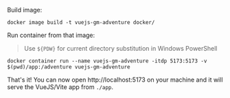 Build image:
```
docker image build -t vuejs-gm-adventure docker/
```


Run container from that image:

> Use `${PDW}` for current directory substitution in Windows PowerShell

```
docker container run --name vuejs-gm-adventure -itdp 5173:5173 -v $(pwd)/app:/adventure vuejs-gm-adventure
```


That's it! You can now open http://localhost:5173 on your machine and it will serve the VueJS/Vite app from `./app`.